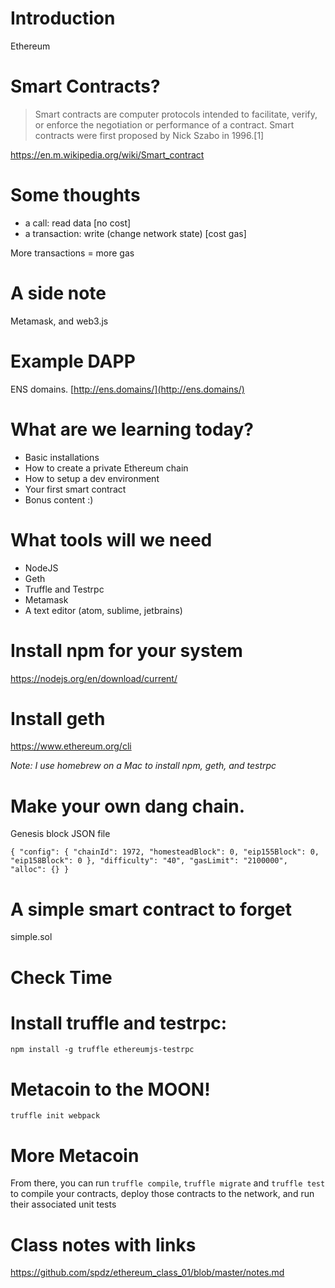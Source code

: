 # Introduction

Ethereum

# Smart Contracts?
 > Smart contracts are computer protocols intended to facilitate, 
verify, or enforce the negotiation or performance of a contract. 
Smart contracts were first proposed by Nick Szabo in 1996.[1]

https://en.m.wikipedia.org/wiki/Smart_contract

# Some thoughts

- a call: read data [no cost]
- a transaction: write (change network state) [cost gas]

More transactions = more gas

# A side note 
Metamask, and web3.js


# Example DAPP 
ENS domains.
[http://ens.domains/](http://ens.domains/)


# What are we learning today?
- Basic installations 
- How to create a private Ethereum chain 
- How to setup a dev environment 
- Your first smart contract 
- Bonus content :)

# What tools will we need
- NodeJS
- Geth
- Truffle and Testrpc
- Metamask
- A text editor (atom, sublime, jetbrains)

# Install npm for your system
https://nodejs.org/en/download/current/

# Install geth 
https://www.ethereum.org/cli

_Note: I use homebrew on a Mac to install npm, geth, and testrpc_

# Make your own dang chain.

Genesis block JSON file

`{
  "config": {
    "chainId": 1972,
    "homesteadBlock": 0,
    "eip155Block": 0,
    "eip158Block": 0
  },
  "difficulty": "40",
  "gasLimit": "2100000",
  "alloc": {}
}`

# A simple smart contract to forget
 simple.sol

# Check Time

# Install truffle and testrpc:
`npm install -g truffle ethereumjs-testrpc`

# Metacoin to the MOON!

`truffle init webpack`

# More Metacoin

From there, you can run `truffle compile`, 
`truffle migrate` and `truffle test` to compile your contracts, 
deploy those contracts to the network, and run their associated unit tests

# Class notes with links
https://github.com/spdz/ethereum_class_01/blob/master/notes.md





